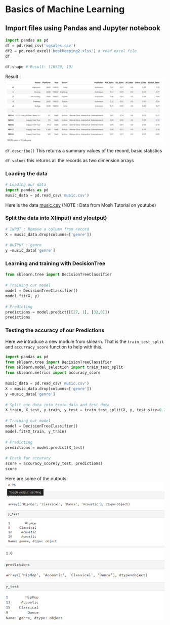 # Basics of Machine Learning

## Import files using Pandas and Jupyter notebook

```python
import pandas as pd
df = pd.read_csv('vgsales.csv')
df2 = pd.read_excel('bookkeeping2.xlsx') # read excel file
df

df.shape # Result: (16539, 10)
```

Result :
![alt text](img/image-8.png)

`df.describe()` This returns a summary values of the record, basic statistics

`df.values` this returns all the records as two dimension arrays

### Loading the data

```python
# Loading our data
import pandas as pd
music_data = pd.read_csv('music.csv')
```

Here is the data [music.csv](data/music.csv)
(NOTE : Data from Mosh Tutorial on youtube)

### Split the data into X(input) and y(output)

```python
# INPUT : Remove a column from record
X = music_data.drop(columns=['genre'])

# OUTPUT : genre
y =music_data['genre']
```

### Learning and training with DecisionTree

```python
from sklearn.tree import DecisionTreeClassifier

# Training our model
model = DecisionTreeClassifier()
model.fit(X, y)

# Predicting
predictions = model.predict([[27, 1], [32,0]])
predictions
```

### Testing the accuracy of our Predictions

Here we introduce a new module from sklearn. That is the `train_test_split`  and `accurracy_score` function to help with this.

```python
import pandas as pd
from sklearn.tree import DecisionTreeClassifier
from sklearn.model_selection import train_test_split
from sklearn.metrics import accuracy_score

music_data = pd.read_csv('music.csv')
X = music_data.drop(columns=['genre'])
y =music_data['genre']

# Split our data into train data and test data
X_train, X_test, y_train, y_test = train_test_split(X, y, test_size=0.2)

# Training our model
model = DecisionTreeClassifier()
model.fit(X_train, y_train)

# Predicting
predictions = model.predict(X_test)

# Check for accuracy
score = accuracy_score(y_test, predictions)
score
```

Here are some of the outputs:
![alt text](img/image-9.png)
![alt text](img/image-10.png)